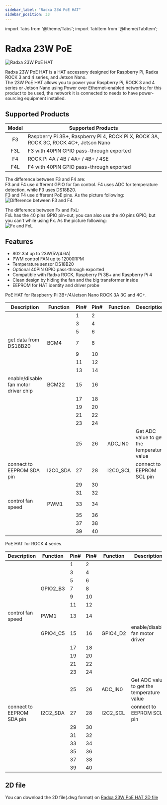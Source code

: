 ```yaml
---
sidebar_label: "Radxa 23W PoE HAT"
sidebar_position: 33
---
```


import Tabs from '@theme/Tabs';
import TabItem from '@theme/TabItem';

# Radxa 23W PoE

![Radxa 23W PoE HAT](/img/accessories/poe-hat/23w-poe.webp)

Radxa 23W PoE HAT is a HAT accessory designed for Raspberry Pi, Radxa ROCK 3 and 4 series, and Jetson Nano.  
The 23W PoE HAT allows you to power your Raspberry Pi, ROCK 3 and 4 series or Jetson Nano using Power over Ethernet–enabled networks;
for this product to be used, the network it is connected to needs to have power-sourcing equipment installed.

<Tabs>
<TabItem value="specs" label="Hardware Introduction">

## Supported Products

| Model | Supported Products                                                                   |
| :---: | ------------------------------------------------------------------------------------ |
|  F3   | Raspberry Pi 3B+, Raspberry Pi 4, ROCK Pi X, ROCK 3A, ROCK 3C, ROCK 4C+, Jetson Nano |
|  F3L  | F3 with 40PIN GPIO pass-through exported                                             |
|  F4   | ROCK Pi 4A / 4B / 4A+ / 4B+ / 4SE                                                    |
|  F4L  | F4 with 40PIN GPIO pass-through exported                                             |

The difference between F3 and F4 are:  
F3 and F4 use different GPIO for fan control. F4 uses ADC for temperature detection, while F3 uses DS18B20.  
F3 and F4 use different PoE pins. As the picture following:  
![Difference between F3 and F4](/img/accessories/poe-hat/23w-poe-f3f4.webp)

The difference between Fx and FxL:  
FxL has the 40 pins GPIO pin-out, you can also use the 40 pins GPIO, but you can't while using Fx. As the picture following:  
![Fx and FxL](/img/accessories/poe-hat/23w-poe-l.webp)

## Features

- 802.3at up to 23W(5V/4.6A)
- PWM control FAN up to 12000RPM
- Temperature sensor DS18B20
- Optional 40PIN GPIO pass-through exported
- Compatible with Radxa ROCK, Raspberry Pi 3B+ and Raspberry Pi 4
- Clean design by hiding the fan and the big transformer inside
- EEPROM for HAT identity and driver probe

</TabItem>
<TabItem value="hardware" label="Hareware Information">
<Tabs>
<TabItem value="f3" label="F3/F3L Pinout">

PoE HAT for Raspberry Pi 3B+/4/Jetson Nano ROCK 3A 3C and 4C+.

<div className='gpio_style'>

| Description                          | Function | Pin# | Pin# | Function | Description                                |
| ------------------------------------ | -------- | ---- | ---- | -------- | ------------------------------------------ |
|                                      |          | 1    | 2    |          |                                            |
|                                      |          | 3    | 4    |          |                                            |
|                                      |          | 5    | 6    |          |                                            |
| get data from DS18B20                | BCM4     | 7    | 8    |          |                                            |
|                                      |          | 9    | 10   |          |                                            |
|                                      |          | 11   | 12   |          |                                            |
|                                      |          | 13   | 14   |          |                                            |
| enable/disable fan motor driver chip | BCM22    | 15   | 16   |          |                                            |
|                                      |          | 17   | 18   |          |                                            |
|                                      |          | 19   | 20   |          |                                            |
|                                      |          | 21   | 22   |          |                                            |
|                                      |          | 23   | 24   |          |                                            |
|                                      |          | 25   | 26   | ADC_IN0  | Get ADC value to get the temperature value |
| connect to EEPROM SDA pin            | I2C0_SDA | 27   | 28   | I2C0_SCL | connect to EEPROM SCL pin                  |
|                                      |          | 29   | 30   |          |                                            |
|                                      |          | 31   | 32   |          |                                            |
| control fan speed                    | PWM1     | 33   | 34   |          |                                            |
|                                      |          | 35   | 36   |          |                                            |
|                                      |          | 37   | 38   |          |                                            |
|                                      |          | 39   | 40   |          |                                            |

</div>

</TabItem>

<TabItem value="f4" label="F4/F4L Pinout">

PoE HAT for ROCK 4 series.

<div className='gpio_style'>

| Description               | Function | Pin# | Pin# | Function | Description                                |
| ------------------------- | -------- | ---- | ---- | -------- | ------------------------------------------ |
|                           |          | 1    | 2    |          |                                            |
|                           |          | 3    | 4    |          |                                            |
|                           |          | 5    | 6    |          |                                            |
|                           | GPIO2_B3 | 7    | 8    |          |                                            |
|                           |          | 9    | 10   |          |                                            |
|                           |          | 11   | 12   |          |                                            |
| control fan speed         | PWM1     | 13   | 14   |          |                                            |
|                           | GPIO4_C5 | 15   | 16   | GPIO4_D2 | enable/disable fan motor driver            |
|                           |          | 17   | 18   |          |                                            |
|                           |          | 19   | 20   |          |                                            |
|                           |          | 21   | 22   |          |                                            |
|                           |          | 23   | 24   |          |                                            |
|                           |          | 25   | 26   | ADC_IN0  | Get ADC value to get the temperature value |
| connect to EEPROM SDA pin | I2C2_SDA | 27   | 28   | I2C2_SCL | connect to EEPROM SCL pin                  |
|                           |          | 29   | 30   |          |                                            |
|                           |          | 31   | 32   |          |                                            |
|                           |          | 33   | 34   |          |                                            |
|                           |          | 35   | 36   |          |                                            |
|                           |          | 37   | 38   |          |                                            |
|                           |          | 39   | 40   |          |                                            |

</div>

</TabItem>
</Tabs>

## 2D file

You can download the 2D file(.dwg format) on [Radxa 23W PoE HAT 2D file](https://dl.radxa.com/accessories/poe-hat/rockpi_poe_hat_V1.2_20190521.dwg)

</TabItem>
</Tabs>
